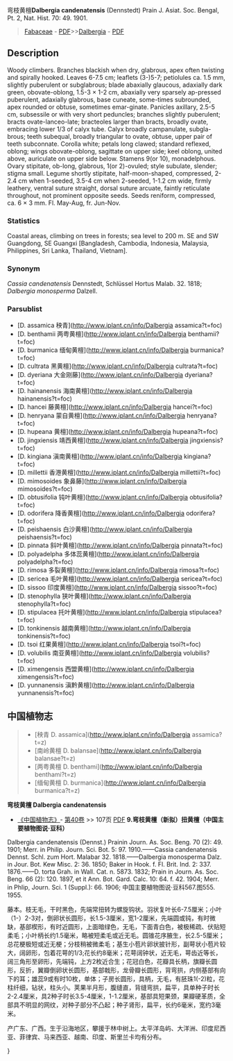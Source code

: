弯枝黄檀**Dalbergia candenatensis** (Dennstedt) Prain J. Asiat. Soc. Bengal, Pt. 2, Nat. Hist. 70: 49. 1901.

> [Fabaceae](http://www.iplant.cn/info/Fabaceae?t=foc) - [PDF](http://www.iplant.cn/foc/pdf/Fabaceae.pdf)>>[Dalbergia](http://www.iplant.cn/info/Dalbergia?t=foc) - [PDF](http://www.iplant.cn/foc/pdf/Dalbergia.pdf)
## Description

Woody climbers. Branches blackish when dry, glabrous, apex often twisting and spirally hooked. Leaves 6-7.5 cm; leaflets (3-)5-7; petiolules ca. 1.5 mm, slightly puberulent or subglabrous; blade abaxially glaucous, adaxially dark green, obovate-oblong, 1.5-3 × 1-2 cm, abaxially very sparsely ap-pressed puberulent, adaxially glabrous, base cuneate, some-times subrounded, apex rounded or obtuse, sometimes emar-ginate. Panicles axillary, 2.5-5 cm, subsessile or with very short peduncles; branches slightly puberulent; bracts ovate-lanceo-late; bracteoles larger than bracts, broadly ovate, embracing lower 1/3 of calyx tube. Calyx broadly campanulate, subgla-brous; teeth subequal, broadly triangular to ovate, obtuse, upper pair of teeth subconnate. Corolla white; petals long clawed; standard reflexed, oblong; wings obovate-oblong, sagittate on upper side; keel oblong, united above, auriculate on upper side below. Stamens 9(or 10), monadelphous. Ovary stipitate, ob-long, glabrous, 1(or 2)-ovuled; style subulate, slender; stigma small. Legume shortly stipitate, half-moon-shaped, compressed, 2-2.4 cm when 1-seeded, 3.5-4 cm when 2-seeded, 1-1.2 cm wide, firmly leathery, ventral suture straight, dorsal suture arcuate, faintly reticulate throughout, not prominent opposite seeds. Seeds reniform, compressed, ca. 6 × 3 mm. Fl. May-Aug, fr. Jun-Nov.

### Statistics
Coastal areas, climbing on trees in forests; sea level to 200 m. SE and SW Guangdong, SE Guangxi [Bangladesh, Cambodia, Indonesia, Malaysia, Philippines, Sri Lanka, Thailand, Vietnam].

### Synonym
*Cassia candenatensis* Dennstedt, Schlüssel Hortus Malab. 32. 1818; *Dalbergia monosperma* Dalzell.


### Parsublist

* [D.  assamica  秧青](http://www.iplant.cn/info/Dalbergia assamica?t=foc)
* [D.  benthamii  两粤黄檀](http://www.iplant.cn/info/Dalbergia benthamii?t=foc)
* [D.  burmanica  缅甸黄檀](http://www.iplant.cn/info/Dalbergia burmanica?t=foc)
* [D.  cultrata  黑黄檀](http://www.iplant.cn/info/Dalbergia cultrata?t=foc)
* [D.  dyeriana  大金刚藤](http://www.iplant.cn/info/Dalbergia dyeriana?t=foc)
* [D.  hainanensis  海南黄檀](http://www.iplant.cn/info/Dalbergia hainanensis?t=foc)
* [D.  hancei  藤黄檀](http://www.iplant.cn/info/Dalbergia hancei?t=foc)
* [D.  henryana  蒙自黄檀](http://www.iplant.cn/info/Dalbergia henryana?t=foc)
* [D.  hupeana  黄檀](http://www.iplant.cn/info/Dalbergia hupeana?t=foc)
* [D.  jingxiensis  靖西黄檀](http://www.iplant.cn/info/Dalbergia jingxiensis?t=foc)
* [D.  kingiana  滇南黄檀](http://www.iplant.cn/info/Dalbergia kingiana?t=foc)
* [D.  millettii  香港黄檀](http://www.iplant.cn/info/Dalbergia millettii?t=foc)
* [D.  mimosoides  象鼻藤](http://www.iplant.cn/info/Dalbergia mimosoides?t=foc)
* [D.  obtusifolia  钝叶黄檀](http://www.iplant.cn/info/Dalbergia obtusifolia?t=foc)
* [D.  odorifera  降香黄檀](http://www.iplant.cn/info/Dalbergia odorifera?t=foc)
* [D.  peishaensis  白沙黄檀](http://www.iplant.cn/info/Dalbergia peishaensis?t=foc)
* [D.  pinnata  斜叶黄檀](http://www.iplant.cn/info/Dalbergia pinnata?t=foc)
* [D.  polyadelpha  多体蕊黄檀](http://www.iplant.cn/info/Dalbergia polyadelpha?t=foc)
* [D.  rimosa  多裂黄檀](http://www.iplant.cn/info/Dalbergia rimosa?t=foc)
* [D.  sericea  毛叶黄檀](http://www.iplant.cn/info/Dalbergia sericea?t=foc)
* [D.  sissoo  印度黄檀](http://www.iplant.cn/info/Dalbergia sissoo?t=foc)
* [D.  stenophylla  狭叶黄檀](http://www.iplant.cn/info/Dalbergia stenophylla?t=foc)
* [D.  stipulacea  托叶黄檀](http://www.iplant.cn/info/Dalbergia stipulacea?t=foc)
* [D.  tonkinensis  越南黄檀](http://www.iplant.cn/info/Dalbergia tonkinensis?t=foc)
* [D.  tsoi  红果黄檀](http://www.iplant.cn/info/Dalbergia tsoi?t=foc)
* [D.  volubilis  南亚黄檀](http://www.iplant.cn/info/Dalbergia volubilis?t=foc)
* [D.  ximengensis  西盟黄檀](http://www.iplant.cn/info/Dalbergia ximengensis?t=foc)
* [D.  yunnanensis  滇黔黄檀](http://www.iplant.cn/info/Dalbergia yunnanensis?t=foc)


## 中国植物志

> * [秧青  D.  assamica](http://www.iplant.cn/info/Dalbergia assamica?t=z)
> * [南岭黄檀  D.  balansae](http://www.iplant.cn/info/Dalbergia balansae?t=z)
> * [两粤黄檀  D.  benthami](http://www.iplant.cn/info/Dalbergia benthami?t=z)
> * [缅甸黄檀  D.  burmanica](http://www.iplant.cn/info/Dalbergia burmanica?t=z)

**弯枝黄檀 Dalbergia candenatensis**

* [《中国植物志》](http://www.iplant.cn/frps)- [第40卷](http://www.iplant.cn/frps/vol/40) >> 107页 [PDF](http://www.iplant.cn/frps/pdf/40/107a.PDF)
**9.弯枝黄檀（新拟）扭黄檀（中国主要植物图说·豆科）**

Dalbergia candenatensis (Dennst.) Prainin Journ. As. Soc. Beng. 70 (2): 49. 1901; Merr. in Philip. Journ. Sci. Bot. 5: 97. 1910.——Cassia candenatensis Dennst. Schl. zum Hort. Malabar 32. 1818.——Dalbergia monosperma Dalz. in Jour. Bot. Kew Misc. 2: 36. 1850; Baker in Hook. f. Fl. Brit. Ind. 2: 337. 1876.——D. torta Grah. in Wall. Cat. n. 5873. 1832; Prain in Journ. As. Soc. Beng. 66 (2): 120. 1897, et it Ann. Bot. Gard. Calc. 10: 64. f. 42. 1904; Merr. in Phlip, Journ. Sci. 1 (Suppl.): 66. 1906; 中国主要植物图说·豆科567.图555. 1955.

藤本。枝无毛，干时黑色，先端常扭转为螺旋钩状。羽状复叶长6-7.5厘米；小叶（1-）2-3对，倒卵状长圆形，长1.5-3厘米，宽1-2厘米，先端圆或钝，有时微缺，基部楔形，有时近圆形，上面暗绿色，无毛，下面青白色，被极稀疏、伏贴短柔毛；小叶柄长约1.5毫米，略被短柔毛或近无毛。圆锥花序腋生，长2.5-5厘米；总花梗极短或近无梗；分枝稍被微柔毛；基生小苞片卵状披针形，副萼状小苞片较大，阔卵形，包着花萼的1/3;花长约8毫米；花萼阔钟状，近无毛，萼齿近等长，阔三角形至卵形，先端钝，上方2枚近合生；花冠白色，花瓣具长柄，旗瓣长圆形，反折，翼瓣倒卵状长圆形，基部戟形，龙骨瓣长圆形，背弯拱，内侧基部有向下的耳；雄蕊9或有时10枚，单体；子房长圆形，具柄，无毛，有胚珠1(-2)粒，花柱纤细，钻状，柱头小。荚果半月形，腹缝直，背缝弯拱，扁平，具单种子时长2-2.4厘米，具2种子时长3.5-4厘米，1-1.2厘米，基部具短果颈，果瓣硬革质，全部具不明显的网纹，对种子部分不凸起；种子肾形，扁平，长约6毫米，宽约3毫米。

产广东、广西。生于沿海地区，攀援于林中树上。太平洋岛屿、大洋洲、印度尼西亚、菲律宾、马来西亚、越南、印度、斯里兰卡均有分布。

}